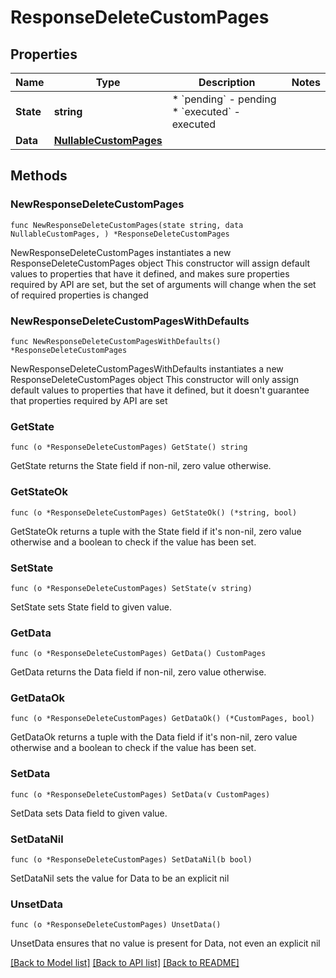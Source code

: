 # ResponseDeleteCustomPages

## Properties

Name | Type | Description | Notes
------------ | ------------- | ------------- | -------------
**State** | **string** | * &#x60;pending&#x60; - pending * &#x60;executed&#x60; - executed | 
**Data** | [**NullableCustomPages**](CustomPages.md) |  | 

## Methods

### NewResponseDeleteCustomPages

`func NewResponseDeleteCustomPages(state string, data NullableCustomPages, ) *ResponseDeleteCustomPages`

NewResponseDeleteCustomPages instantiates a new ResponseDeleteCustomPages object
This constructor will assign default values to properties that have it defined,
and makes sure properties required by API are set, but the set of arguments
will change when the set of required properties is changed

### NewResponseDeleteCustomPagesWithDefaults

`func NewResponseDeleteCustomPagesWithDefaults() *ResponseDeleteCustomPages`

NewResponseDeleteCustomPagesWithDefaults instantiates a new ResponseDeleteCustomPages object
This constructor will only assign default values to properties that have it defined,
but it doesn't guarantee that properties required by API are set

### GetState

`func (o *ResponseDeleteCustomPages) GetState() string`

GetState returns the State field if non-nil, zero value otherwise.

### GetStateOk

`func (o *ResponseDeleteCustomPages) GetStateOk() (*string, bool)`

GetStateOk returns a tuple with the State field if it's non-nil, zero value otherwise
and a boolean to check if the value has been set.

### SetState

`func (o *ResponseDeleteCustomPages) SetState(v string)`

SetState sets State field to given value.


### GetData

`func (o *ResponseDeleteCustomPages) GetData() CustomPages`

GetData returns the Data field if non-nil, zero value otherwise.

### GetDataOk

`func (o *ResponseDeleteCustomPages) GetDataOk() (*CustomPages, bool)`

GetDataOk returns a tuple with the Data field if it's non-nil, zero value otherwise
and a boolean to check if the value has been set.

### SetData

`func (o *ResponseDeleteCustomPages) SetData(v CustomPages)`

SetData sets Data field to given value.


### SetDataNil

`func (o *ResponseDeleteCustomPages) SetDataNil(b bool)`

 SetDataNil sets the value for Data to be an explicit nil

### UnsetData
`func (o *ResponseDeleteCustomPages) UnsetData()`

UnsetData ensures that no value is present for Data, not even an explicit nil

[[Back to Model list]](../README.md#documentation-for-models) [[Back to API list]](../README.md#documentation-for-api-endpoints) [[Back to README]](../README.md)


